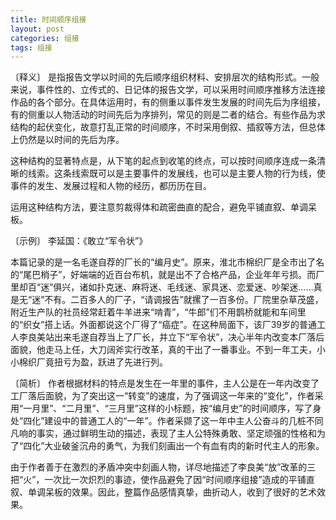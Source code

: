 ```yaml
---
title: 时间顺序组接
layout: post
categories: 组接
tags: 组接
---
```


〔释义〕 是指报告文学以时间的先后顺序组织材料、安排层次的结构形式。一般来说，事件性的、立传式的、日记体的报告文学，可以采用时间顺序推移方法连接作品的各个部分。在具体运用时，有的侧重以事件发生发展的时间先后为序组接，有的侧重以人物活动的时间先后为序排列，常见的则是二者的结合。有些作品为求结构的起伏变化，故意打乱正常的时间顺序，不时采用倒叙、插叙等方法，但总体上仍然是以时间的先后为序。

这种结构的显著特点是，从下笔的起点到收笔的终点，可以按时间顺序连成一条清晰的线索。这条线索既可以是主要事件的发展线，也可以是主要人物的行为线，使事件的发生、发展过程和人物的经历，都历历在目。

运用这种结构方法，要注意剪裁得体和疏密曲直的配合，避免平铺直叙、单调呆板。

〔示例〕 李延国：《敢立“军令状”》

本篇记录的是一名毛遂自荐的厂长的“编月史”。原来，淮北市棉织厂是全市出了名的“尾巴梢子”，好端端的近百台布机，就是出不了合格产品，企业年年亏损。而厂里却百“迷”俱兴，诸如扑克迷、麻将迷、毛线迷、家具迷、恋爱迷、吵架迷……真是无“迷”不有。二百多人的厂子，“请调报告”就摞了一百多份。厂院里杂草茂盛，附近生产队的社员经常赶着牛羊进来“啃青”，“牛郎”们不用鹊桥就能和车间里的“织女”搭上话。外面都说这个厂得了“癌症”。在这种局面下，该厂39岁的普通工人李良美站出来毛遂自荐当上了厂长，并立下“军令状”，决心半年内改变本厂落后面貌，他走马上任，大刀阔斧实行改革，真的干出了一番事业。不到一年工夫，小小棉织厂竟扭亏为盈，跃进了先进行列。

〔简析〕 作者根据材料的特点是发生在一年里的事件，主人公是在一年内改变了工厂落后面貌，为了突出这一“转变”的速度，为了强调这一年来的“变化”，作者采用“一月里”、“二月里”、“三月里”这样的小标题，按“编月史”的时间顺序，写了身处“四化”建设中的普通工人的“一年”。作者采撷了这一年中主人公奋斗的几桩不同凡响的事实，通过鲜明生动的描述，表现了主人公特殊勇敢、坚定顽强的性格和为了“四化”大业破釜沉舟的勇气，为我们刻画出一个有血有肉的新时代主人的形象。

由于作者善于在激烈的矛盾冲突中刻画人物，详尽地描述了李良美“放”改革的三把“火”，一次比一次炽烈的事迹，使作品避免了因“时间顺序组接”造成的平铺直叙、单调呆板的效果。因此，整篇作品感情真挚，曲折动人，收到了很好的艺术效果。 